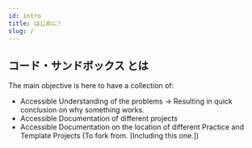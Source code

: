 ```yaml
---
id: intro
title: はじめに!
slug: /
---
```


## コード・サンドボックス とは

The main objective is here to have a collection of:

- Accessible Understanding of the problems -> Resulting in quick conclusion on why something works.
- Accessible Documentation of different projects
- Accessible Documentation on the location of different Practice and Template Projects (To fork from. [Including this one.])
